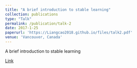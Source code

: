 ```yaml
---
title: "A brief introduction to stable learning"
collection: publications
type: "Talk"
permalink: /publication/talk-2
date: 2017-1-25
paperurl: 'https://Liangcao2018.github.io/files/talk2.pdf'
venue: 'Vancouver, Canada'
---
```

A brief introduction to stable learning

[Link](https://Liangcao2018.github.io/files/talk2.pdf)